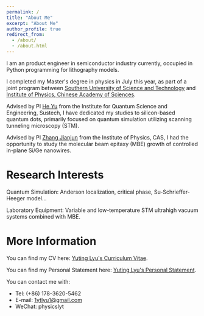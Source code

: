 ```yaml
---
permalink: /
title: "About Me"
excerpt: "About Me"
author_profile: true
redirect_from: 
  - /about/
  - /about.html
---
```

I am an product engineer in semiconductor industry currently, occupied in Python programming for lithography models.

I completed my Master's degree in physics in July this year, as part of a joint program between [Southern University of Science and Technology](https://www.sustech.edu.cn/en/) and [Institute of Physics, Chinese Academy of Sciences](http://english.iop.cas.cn/). 

Advised by PI [He Yu](https://sustech.edu.cn/zh/faculties/heyu.html) from the Institute for Quantum Science and Engineering, Sustech, I have dedicated my studies to silicon-based quantum dots, primarily focused on quantum simulation utilizing scanning tunneling microscopy (STM). 

Advised by PI [Zhang Jianjun](http://edu.iphy.ac.cn/moreintro.php?id=2212) from the Institute of Physics, CAS, I had the opportunity to study the molecular beam epitaxy (MBE) growth of controlled in-plane Si/Ge nanowires.


Research Interests
======

Quantum Simulation: Anderson localization, critical phase, Su-Schrieffer-Heeger model...

Laboratory Equipment: Variable and low-temperature STM ultrahigh vacuum systems combined with MBE.

More Information
======

You can find my CV here: [Yuting Lyu's Curriculum Vitae](https://1lv1.github.io/cv/).

You can find my Personal Statement here: [Yuting Lyu's Personal Statement](https://1lv1.github.io/personal-statement/).

You can contact me with:
  * Tel: (+86) 178-3620-5462
  * E-mail: [1ytlyu1@gmail.com](mailto:1ytlyu1@gmail.com)
  * WeChat: physicslyt
